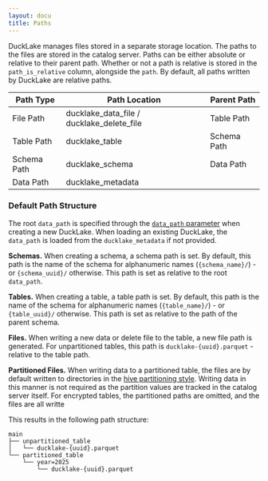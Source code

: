 ```yaml
---
layout: docu
title: Paths
---
```


DuckLake manages files stored in a separate storage location.
The paths to the files are stored in the catalog server.
Paths can be either absolute or relative to their parent path.
Whether or not a path is relative is stored in the `path_is_relative` column, alongside the `path`. 
By default, all paths written by DuckLake are relative paths.

|  Path Type  |               Path Location               | Parent Path |
|-------------|-------------------------------------------|-------------|
| File Path   | ducklake_data_file / ducklake_delete_file | Table Path  |
| Table Path  | ducklake_table                            | Schema Path |
| Schema Path | ducklake_schema                           | Data Path   |
| Data Path   | ducklake_metadata                         |             |

### Default Path Structure

The root `data_path` is specified through the [`data_path` parameter](connecting) when creating a new DuckLake.
When loading an existing DuckLake, the `data_path` is loaded from the `ducklake_metadata` if not provided.

**Schemas.** When creating a schema, a schema path is set. By default, this path is the name of the schema for alphanumeric names (`{schema_name}/`) - or `{schema_uuid}/` otherwise. 
This path is set as relative to the root `data_path`.

**Tables.** When creating a table, a table path is set. By default, this path is the name of the schema for alphanumeric names (`{table_name}/`) - or `{table_uuid}/` otherwise. 
This path is set as relative to the path of the parent schema.

**Files.** When writing a new data or delete file to the table, a new file path is generated.
For unpartitioned tables, this path is `ducklake-{uuid}.parquet` - relative to the table path. 

**Partitioned Files.** When writing data to a partitioned table, the files are by default written to directories in the [hive partitioning style](https://duckdb.org/docs/stable/data/partitioning/hive_partitioning#hive-partitioning).
Writing data in this manner is not required as the partition values are tracked in the catalog server itself.
For encrypted tables, the partitioned paths are omitted, and the files are all writte

This results in the following path structure:

```
main
├── unpartitioned_table
│   └── ducklake-{uuid}.parquet
└── partitioned_table
	└── year=2025
	    └── ducklake-{uuid}.parquet
```
